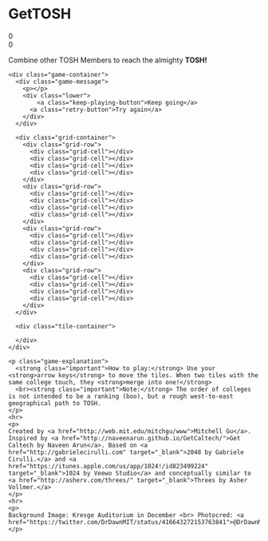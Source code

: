 <!DOCTYPE html>
<html>
<head>
  <meta charset="utf-8">
  <title>GetTOSH!</title>

  <link href="style/main.css" rel="stylesheet" type="text/css">
  <link rel="shortcut icon" href="favicon.ico">
  <link rel="apple-touch-icon" href="meta/apple-touch-icon.png">
  <meta name="apple-mobile-web-app-capable" content="yes">

  <meta name="HandheldFriendly" content="True">
  <meta name="MobileOptimized" content="320">
  <meta name="viewport" content="width=device-width, target-densitydpi=160dpi, initial-scale=1.0, maximum-scale=1, user-scalable=no, minimal-ui">
</head>
<body>
  <div class="container">
    <div class="heading">
      <h1 class="title">GetTOSH</h1>
      <div class="scores-container">
        <div class="score-container">0</div>
        <div class="best-container">0</div>
      </div>
    </div>
    <p class="game-intro">Combine other TOSH Members to reach the <span onclick="document.body.style.background='url(img/petey.png)';">almighty <strong>TOSH!</strong></span></p>

    <div class="game-container">
      <div class="game-message">
        <p></p>
        <div class="lower">
	        <a class="keep-playing-button">Keep going</a>
          <a class="retry-button">Try again</a>
        </div>
      </div>

      <div class="grid-container">
        <div class="grid-row">
          <div class="grid-cell"></div>
          <div class="grid-cell"></div>
          <div class="grid-cell"></div>
          <div class="grid-cell"></div>
        </div>
        <div class="grid-row">
          <div class="grid-cell"></div>
          <div class="grid-cell"></div>
          <div class="grid-cell"></div>
          <div class="grid-cell"></div>
        </div>
        <div class="grid-row">
          <div class="grid-cell"></div>
          <div class="grid-cell"></div>
          <div class="grid-cell"></div>
          <div class="grid-cell"></div>
        </div>
        <div class="grid-row">
          <div class="grid-cell"></div>
          <div class="grid-cell"></div>
          <div class="grid-cell"></div>
          <div class="grid-cell"></div>
        </div>
      </div>

      <div class="tile-container">

      </div>
    </div>

    <p class="game-explanation">
      <strong class="important">How to play:</strong> Use your <strong>arrow keys</strong> to move the tiles. When two tiles with the same college touch, they <strong>merge into one!</strong>
      <br><strong class="important">Note:</strong> The order of colleges is not intended to be a ranking (boo), but a rough west-to-east geographical path to TOSH.
    </p>
    <hr>
    <p>
    Created by <a href="http://web.mit.edu/mitchgu/www">Mitchell Gu</a>. Inspired by <a href="http://naveenarun.github.io/GetCaltech/">Get Caltech by Naveen Arun</a>. Based on <a href="http://gabrielecirulli.com" target="_blank">2048 by Gabriele Cirulli.</a> and <a href="https://itunes.apple.com/us/app/1024!/id823499224" target="_blank">1024 by Veewo Studio</a> and conceptually similar to <a href="http://asherv.com/threes/" target="_blank">Threes by Asher Vollmer.</a>
    </p>
    <hr>
    <p>
    Background Image: Kresge Auditorium in December <br> Photocred: <a href="https://twitter.com/DrDawnMIT/status/416643272153763841">@DrDawnMIT</a>
    </p>
  </div>

  <script src="js/animframe_polyfill.js"></script>
  <script src="js/keyboard_input_manager.js"></script>
  <script src="js/html_actuator.js"></script>
  <script src="js/grid.js"></script>
  <script src="js/tile.js"></script>
  <script src="js/local_score_manager.js"></script>
  <script src="js/game_manager.js"></script>
  <script src="js/application.js"></script>
</body>
</html>

